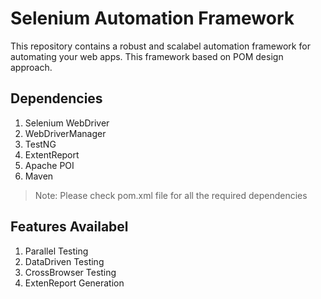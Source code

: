 # **Selenium Automation Framework**

This repository contains a robust and scalabel automation framework for automating your web apps. This framework based on POM design approach.

## **Dependencies**

1. Selenium WebDriver
2. WebDriverManager
2. TestNG
3. ExtentReport
4. Apache POI
5. Maven

> Note: Please check pom.xml file for all the required dependencies

## **Features Availabel**

1. Parallel Testing
2. DataDriven Testing
3. CrossBrowser Testing
4. ExtenReport Generation
